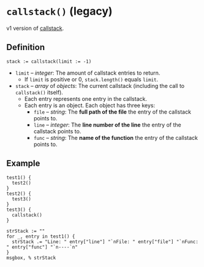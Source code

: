 # `callstack()` (legacy)
v1 version of [callstack](https://github.com/SALZKARTOFFEEEL/callstack).

## Definition
```autohotkey
stack := callstack(limit := -1)
```
* `limit` – _integer_: The amount of callstack entries to return.
  * If `limit` is positive or 0, `stack.length()` equals `limit`.
* `stack` – _array_ of _objects_: The current callstack (including the call to `callstack()` itself).
  * Each entry represents one entry in the callstack.
  * Each entry is an object. Each object has three keys:
    * `file` – _string_: The **full path of the file** the entry of the callstack points to.
    * `line` – _integer_: The **line number of the line** the entry of the callstack points to.
    * `func` – _string_: The **name of the function** the entry of the callstack points to.

## Example
```autohotkey
test1() {
  test2()
}
test2() {
  test3()
}
test3() {
  callstack()
}

strStack := ""
for _, entry in test1() {
  strStack .= "Line: " entry["line"] "`nFile: " entry["file"] "`nFunc: " entry["func"] "`n----`n"
}
msgbox, % strStack
```
